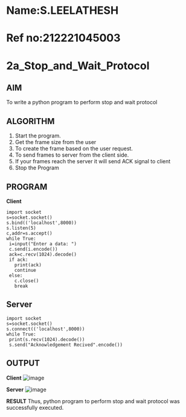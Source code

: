 # Name:S.LEELATHESH
# Ref no:212221045003
# 2a_Stop_and_Wait_Protocol
## AIM 
To write a python program to perform stop and wait protocol
## ALGORITHM
1. Start the program.
2. Get the frame size from the user
3. To create the frame based on the user request.
4. To send frames to server from the client side.
5. If your frames reach the server it will send ACK signal to client
6. Stop the Program
## PROGRAM
**Client**
```
import socket
s=socket.socket()
s.bind(('localhost',8000))
s.listen(5)
c,addr=s.accept()
while True:
 i=input("Enter a data: ")
 c.send(i.encode())
 ack=c.recv(1024).decode()
 if ack:
   print(ack)
   continue
 else:
   c.close()
   break
```
## Server
```
import socket
s=socket.socket()
s.connect(('localhost',8000))
while True:
 print(s.recv(1024).decode())
 s.send("Acknowledgement Recived".encode())
 ```
## OUTPUT
**Client**
![image](https://github.com/priyankaarrr/2a_Stop_and_Wait_Protocol/assets/147475464/454cff54-dac6-4eb1-99cc-5bea202ad39d)


**Server**
![image](https://github.com/priyankaarrr/2a_Stop_and_Wait_Protocol/assets/147475464/24720f12-1ce9-4002-b8da-b1deb76dfd83)


**RESULT**
Thus, python program to perform stop and wait protocol was successfully executed.
